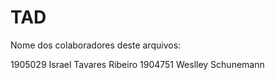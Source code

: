 # TAD
Nome dos colaboradores deste arquivos:

1905029 Israel Tavares Ribeiro
1904751 Weslley Schunemann
